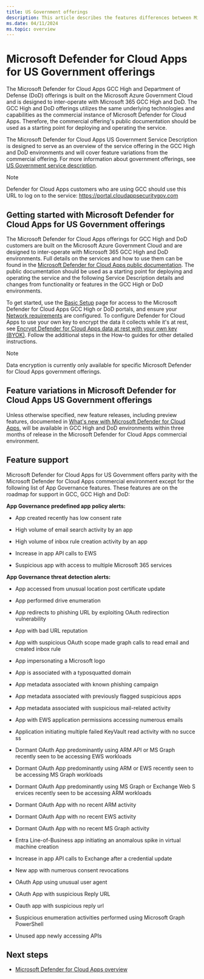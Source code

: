 ```yaml
---
title: US Government offerings
description: This article describes the features differences between Microsoft Defender for Cloud Apps for US Government offerings and the commercial offering.
ms.date: 04/11/2024
ms.topic: overview
---
```

# Microsoft Defender for Cloud Apps for US Government offerings



The Microsoft Defender for Cloud Apps GCC High and Department of Defense (DoD) offerings is built on the Microsoft Azure Government Cloud and is designed to inter-operate with Microsoft 365 GCC High and DoD. The GCC High and DoD offerings utilizes the same underlying technologies and capabilities as the commercial instance of Microsoft Defender for Cloud Apps. Therefore, the commercial offering's public documentation should be used as a starting point for deploying and operating the service.

The Microsoft Defender for Cloud Apps US Government Service Description is designed to serve as an overview of the service offering in the GCC High and DoD environments and will cover feature variations from the commercial offering.  For more information about government offerings, see [US Government service description](/enterprise-mobility-security/solutions/ems-govt-service-description).

>[!NOTE]
> Defender for Cloud Apps customers who are using GCC should use this URL to log on to the service:  <https://portal.cloudappsecuritygov.com>

## Getting started with Microsoft Defender for Cloud Apps for US Government offerings

The Microsoft Defender for Cloud Apps offerings for GCC High and DoD customers are built on the Microsoft Azure Government Cloud and are designed to inter-operate with Microsoft 365 GCC High and DoD environments. Full details on the services and how to use them can be found in the [Microsoft Defender for Cloud Apps public documentation](/defender-cloud-apps/). The public documentation should be used as a starting point for deploying and operating the service and the following Service Description details and changes from functionality or features in the GCC High or DoD environments.

To get started, use the [Basic Setup](general-setup.md) page for access to the Microsoft Defender for Cloud Apps GCC High or DoD portals, and ensure your [Network requirements](network-requirements.md) are configured. To configure Defender for Cloud Apps to use your own key to encrypt the data it collects while it's at rest, see [Encrypt Defender for Cloud Apps data at rest with your own key (BYOK)](ems-cloud-app-security-govt-service-byok.md). Follow the additional steps in the How-to guides for other detailed instructions.

> [!NOTE]
> Data encryption is currently only available for specific Microsoft Defender for Cloud Apps government offerings.

## Feature variations in Microsoft Defender for Cloud Apps US Government offerings

Unless otherwise specified, new feature releases, including preview features, documented in [What's new with Microsoft Defender for Cloud Apps](release-notes.md), will be available in GCC High and DoD environments within three months of release in the Microsoft Defender for Cloud Apps commercial environment.

## Feature support

Microsoft Defender for Cloud Apps for US Government offers parity with the Microsoft Defender for Cloud Apps commercial environment except for the following list of App Governance features. These features are on the roadmap for support in GCC, GCC High and DoD:

**App Governance predefined app policy alerts:**

- App created recently has low consent rate

- High volume of email search activity by an app

- High volume of inbox rule creation activity by an app

- Increase in app API calls to EWS

- Suspicious app with access to multiple Microsoft 365 services

**App Governance threat detection alerts:**

- App accessed from unusual location post certificate update

- App performed drive enumeration

- App redirects to phishing URL by exploiting OAuth redirection vulnerability

- App with bad URL reputation

- App with suspicious OAuth scope made graph calls to read email and created inbox rule

- App impersonating a Microsoft logo

- App is associated with a typosquatted domain

- App metadata associated with known phishing campaign

- App metadata associated with previously flagged suspicious apps

- App metadata associated with suspicious mail-related activity

- App with EWS application permissions accessing numerous emails

- Application initiating multiple failed KeyVault read activity with no success

- Dormant OAuth App predominantly using ARM API or MS Graph recently seen to be accessing EWS workloads

- Dormant OAuth App predominantly using ARM or EWS recently seen to be accessing MS Graph workloads

- Dormant OAuth App predominantly using MS Graph or Exchange Web Services recently seen to be accessing ARM workloads

- Dormant OAuth App with no recent ARM activity

- Dormant OAuth App with no recent EWS activity

- Dormant OAuth App with no recent MS Graph activity

- Entra Line-of-Business app initiating an anomalous spike in virtual machine creation

- Increase in app API calls to Exchange after a credential update

- New app with numerous consent revocations

- OAuth App using unusual user agent

- OAuth App with suspicious Reply URL

- Oauth app with suspicious reply url

- Suspicious enumeration activities performed using Microsoft Graph PowerShell

- Unused app newly accessing APIs


## Next steps

- [Microsoft Defender for Cloud Apps overview](what-is-defender-for-cloud-apps.md)
